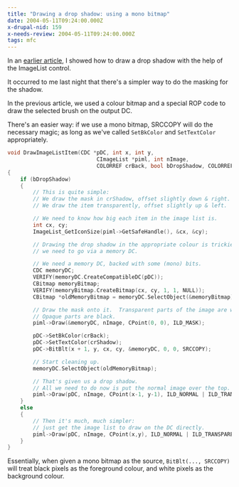 ```yaml
---
title: "Drawing a drop shadow: using a mono bitmap"
date: 2004-05-11T09:24:00.000Z
x-drupal-nid: 159
x-needs-review: 2004-05-11T09:24:00.000Z
tags: mfc
---
```

In an [earlier article](/node/view/239), I showed how to draw a drop shadow with the help of the ImageList control.

It occurred to me last night that there's a simpler way to do the masking for the shadow.

In the previous article, we used a colour bitmap and a special ROP code to draw the selected brush on the output DC.

There's an easier way: if we use a mono bitmap, SRCCOPY will do the necessary magic; as long as we've called
`SetBkColor` and `SetTextColor` appropriately.

```c++
void DrawImageListItem(CDC *pDC, int x, int y,
                            CImageList *piml, int nImage,
                            COLORREF crBack, bool bDropShadow, COLORREF crShadow)
{
    if (bDropShadow)
    {
        // This is quite simple:
        // We draw the mask in crShadow, offset slightly down & right.
        // We draw the item transparently, offset slightly up & left.

        // We need to know how big each item in the image list is.
        int cx, cy;
        ImageList_GetIconSize(piml->GetSafeHandle(), &cx, &cy);

        // Drawing the drop shadow in the appropriate colour is trickier:
        // we need to go via a memory DC.

        // We need a memory DC, backed with some (mono) bits.
        CDC memoryDC;
        VERIFY(memoryDC.CreateCompatibleDC(pDC));
        CBitmap memoryBitmap;
        VERIFY(memoryBitmap.CreateBitmap(cx, cy, 1, 1, NULL));
        CBitmap *oldMemoryBitmap = memoryDC.SelectObject(&memoryBitmap);

        // Draw the mask onto it.  Transparent parts of the image are white.
        // Opaque parts are black.
        piml->Draw(&memoryDC, nImage, CPoint(0, 0), ILD_MASK);

        pDC->SetBkColor(crBack);
        pDC->SetTextColor(crShadow);
        pDC->BitBlt(x + 1, y, cx, cy, &memoryDC, 0, 0, SRCCOPY);

        // Start cleaning up.
        memoryDC.SelectObject(oldMemoryBitmap);

        // That's given us a drop shadow.
        // All we need to do now is put the normal image over the top.
        piml->Draw(pDC, nImage, CPoint(x-1, y-1), ILD_NORMAL | ILD_TRANSPARENT);
    }
    else
    {
        // Then it's much, much simpler:
        // just get the image list to draw on the DC directly.
        piml->Draw(pDC, nImage, CPoint(x,y), ILD_NORMAL | ILD_TRANSPARENT);
    }
}
```

Essentially, when given a mono bitmap as the source, `BitBlt(..., SRCCOPY)` will treat black pixels as the foreground
colour, and white pixels as the background colour.
